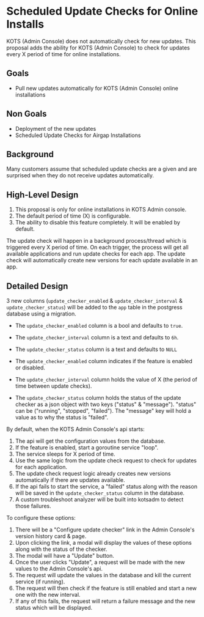 # Scheduled Update Checks for Online Installs

KOTS (Admin Console) does not automatically check for new updates. This proposal adds the 
ability for KOTS (Admin Console) to check for updates every X period of time for online installations.

## Goals

- Pull new updates automatically for KOTS (Admin Console) online installations

## Non Goals

- Deployment of the new updates
- Scheduled Update Checks for Airgap Installations

## Background

Many customers assume that scheduled update checks are a given and are surprised when they do
not receive updates automatically.

## High-Level Design

1. This proposal is only for online installations in KOTS Admin console.
2. The default period of time (X) is configurable.
3. The ability to disable this feature completely. It will be enabled by default.

The update check will happen in a background process/thread which is triggered every X period of time.
On each trigger, the process will get all available applications and run update checks for each app.
The update check will automatically create new versions for each update available in an app.

## Detailed Design

3 new columns (`update_checker_enabled` & `update_checker_interval` & `update_checker_status`) will be 
added to the `app` table in the postgress database using a migration.

* The `update_checker_enabled` column is a bool and defaults to `true`. 
* The `update_checker_interval` column is a text and defaults to `6h`.
* The `update_checker_status` column is a text and defaults to `NULL`

* The `update_checker_enabled` column indicates if the feature is enabled or disabled.
* The `update_checker_interval` column holds the value of X (the period of time between update checks).
* The `update_checker_status` column holds the status of the update checker as a json object with two
keys ("status" & "message"). "status" can be ("running", "stopped", "failed").
The "message" key will hold a value as to why the status is "failed".

By default, when the KOTS Admin Console's api starts:

1. The api will get the configuration values from the database.
2. If the feature is enabled, start a goroutine service "loop". 
3. The service sleeps for X period of time.
4. Use the same logic from the update check request to check for updates for each application.
5. The update check request logic already creates new versions automatically if there are updates available.
6. If the api fails to start the service, a "failed" status along with the reason will be saved in
the `update_checker_status` column in the database.
7. A custom troubleshoot analyzer will be built into kotsadm to detect those failures.

To configure these options:

1. There will be a "Configure update checker" link in the Admin Console's version history card & page.
2. Upon clicking the link, a modal will display the values of these options along with the status of the checker.
3. The modal will have a "Update" button. 
4. Once the user clicks "Update", a request will be made with the new values to the Admin Console's api.
5. The request will update the values in the database and kill the current service (if running).
6. The request will then check if the feature is still enabled and start a new one with the new interval.
7. If any of this fails, the request will return a failure message and the new status which will be displayed.
